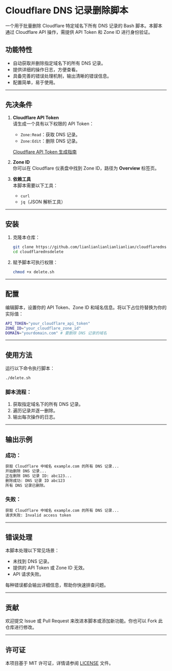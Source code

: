 # Cloudflare DNS 记录删除脚本

一个用于批量删除 Cloudflare 特定域名下所有 DNS 记录的 Bash 脚本。本脚本通过 Cloudflare API 操作，需提供 API Token 和 Zone ID 进行身份验证。

## 功能特性

- 自动获取并删除指定域名下的所有 DNS 记录。
- 提供详细的操作日志，方便查看。
- 具备完善的错误处理机制，输出清晰的错误信息。
- 配置简单，易于使用。

---

## 先决条件

1. **Cloudflare API Token**  
   请生成一个具有以下权限的 API Token：
   - `Zone:Read`：获取 DNS 记录。
   - `Zone:Edit`：删除 DNS 记录。

   [Cloudflare API Token 生成指南](https://developers.cloudflare.com/api/tokens/create/)

2. **Zone ID**  
   你可以在 Cloudflare 仪表盘中找到 Zone ID，路径为 **Overview** 标签页。

3. **依赖工具**  
   本脚本需要以下工具：
   - `curl`
   - `jq`（JSON 解析工具）

---

## 安装

1. 克隆本仓库：
   ```bash
   git clone https://github.com/lianlianlianlianlianlian/cloudflarednsdelete.git
   cd cloudflarednsdelete
   ```

2. 赋予脚本可执行权限：
   ```bash
   chmod +x delete.sh
   ```

---

## 配置

编辑脚本，设置你的 API Token、Zone ID 和域名信息。将以下占位符替换为你的实际值：

```bash
API_TOKEN="your_cloudflare_api_token"
ZONE_ID="your_cloudflare_zone_id"
DOMAIN="yourdomain.com" # 要删除 DNS 记录的域名
```

---

## 使用方法

运行以下命令执行脚本：

```bash
./delete.sh
```

### 脚本流程：
1. 获取指定域名下的所有 DNS 记录。
2. 遍历记录并逐一删除。
3. 输出每次操作的日志。

---

## 输出示例

### 成功：
```bash
获取 Cloudflare 中域名 example.com 的所有 DNS 记录...
开始删除 DNS 记录...
正在删除 DNS 记录 ID: abc123...
删除成功: DNS 记录 ID abc123
所有 DNS 记录已删除。
```

### 失败：
```bash
获取 Cloudflare 中域名 example.com 的所有 DNS 记录...
请求失败: Invalid access token
```

---

## 错误处理

本脚本处理以下常见场景：
- 未找到 DNS 记录。
- 提供的 API Token 或 Zone ID 无效。
- API 请求失败。

每种错误都会输出详细信息，帮助你快速排查问题。

---

## 贡献

欢迎提交 Issue 或 Pull Request 来改进本脚本或添加新功能。你也可以 Fork 此仓库进行修改。

---

## 许可证

本项目基于 MIT 许可证，详情请参阅 [LICENSE](LICENSE) 文件。


